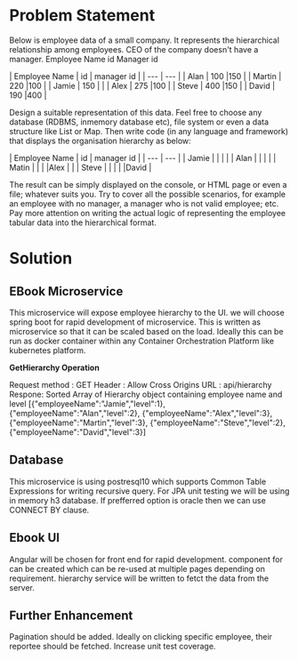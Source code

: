 # Problem Statement

Below is employee data of a small company. It represents the hierarchical relationship among employees. CEO of the company doesn't have a manager. Employee Name id Manager id 

| Employee Name  | id | manager id |
| --- | --- |
| Alan | 100 |150 |
| Martin | 220 |100 |
| Jamie | 150 | |
| Alex | 275 |100 |
| Steve | 400 |150 |
| David | 190 |400 |
 
Design a suitable representation of this data. Feel free to choose any database (RDBMS, inmemory database etc), file system or even a data structure like List or Map. Then write code (in any language and framework) that displays the organisation hierarchy as below: 

| Employee Name  | id | manager id |
| --- | --- |
| Jamie |  | |
|  | Alan | |
|  |  | Matin |
|  |  |Alex |
|  | Steve | |
|  |  |David | 
 
The result can be simply displayed on the console, or HTML page or even a file; whatever suits you.  Try to cover all the possible scenarios, for example an employee with no manager, a manager who is not valid employee; etc. Pay more attention on writing the actual logic of representing the employee tabular data into the hierarchical format. 

# Solution

## EBook Microservice
This microservice will expose employee hierarchy to the  UI. we will choose spring boot for rapid development of microservice. This is written as microservice so that it can be scaled based on the load. Ideally this can be run as docker container within any Container Orchestration Platform like kubernetes platform.

**GetHierarchy Operation**

Request method : GET
Header : Allow Cross Origins
URL : api/hierarchy
Respone: Sorted Array of Hierarchy object containing employee name and level
[{"employeeName":"Jamie","level":1},
{"employeeName":"Alan","level":2},
{"employeeName":"Alex","level":3},
{"employeeName":"Martin","level":3},
{"employeeName":"Steve","level":2},
{"employeeName":"David","level":3}]

## Database

This microservice is using postresql10 which supports Common Table Expressions for writing recursive query. For JPA unit testing we will be using in memory h3 database. If prefferred option is oracle then we can use CONNECT BY clause.

## Ebook UI
Angular will be chosen for front end for rapid development. component for <app-hierarcy> can be created which can be re-used at multiple pages depending on requirement. hierarchy service will be written to fetct the data from the server.

## Further Enhancement
Pagination should be added.
Ideally on clicking specific employee, their reportee should be fetched.
Increase unit test coverage.
